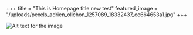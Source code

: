 +++
title = "This is Homepage title new test"
featured_image = "/uploads/pexels_adrien_olichon_1257089_18332437_cc664653a1.jpg"
+++

![Alt text for the image](/uploads/pexels_adrien_olichon_1257089_18332437_cc664653a1.jpg)
        
